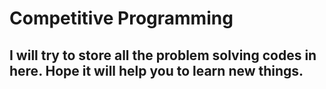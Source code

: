 # Competitive Programming
## I will try to store all the problem solving codes in here. Hope it will help you to learn new things.
